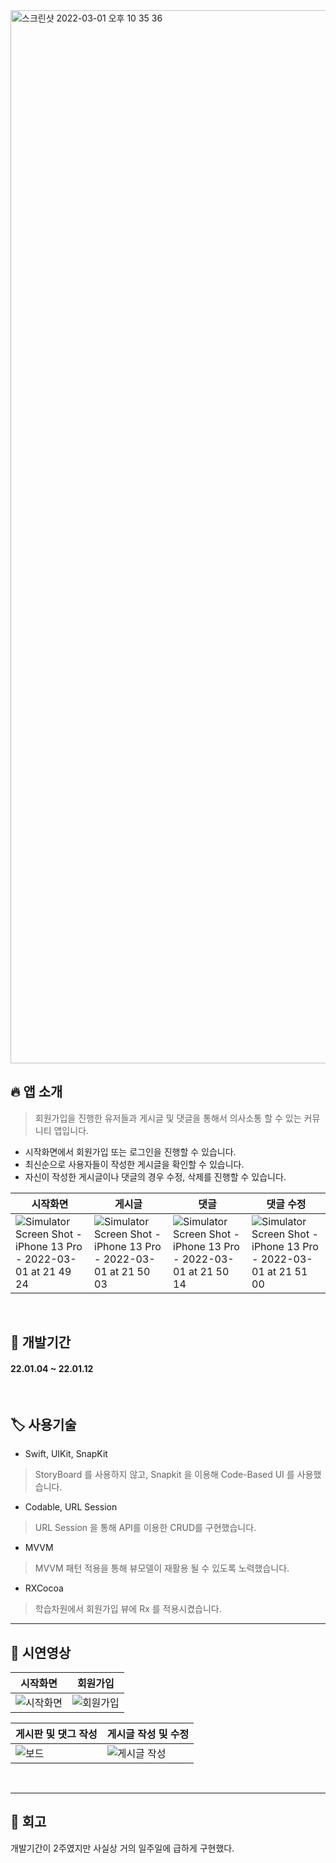 
<img width="1685" alt="스크린샷 2022-03-01 오후 10 35 36" src="https://user-images.githubusercontent.com/88618825/156178788-1e95afd7-1597-4c7e-876d-9fce5aa2a204.png">

## 🔥 앱 소개

> 회원가입을 진행한 유저들과 게시글 및 댓글을 통해서 의사소통 할 수 있는 커뮤니티 앱입니다.

* 시작화면에서 회원가입 또는 로그인을 진행할 수 있습니다. 
* 최신순으로 사용자들이 작성한 게시글을 확인할 수 있습니다.
* 자신이 작성한 게시글이나 댓글의 경우 수정, 삭제를 진행할 수 있습니다.

| 시작화면 | 게시글 | 댓글 | 댓글 수정 |
| - | - | - | - |
| ![Simulator Screen Shot - iPhone 13 Pro - 2022-03-01 at 21 49 24](https://user-images.githubusercontent.com/88618825/156179604-9b39e10d-dd7a-45ed-99b8-dd57ee8bb9c5.png) | ![Simulator Screen Shot - iPhone 13 Pro - 2022-03-01 at 21 50 03](https://user-images.githubusercontent.com/88618825/156179648-dc9c9805-e4e6-4472-b132-50c4852ef28a.png) | ![Simulator Screen Shot - iPhone 13 Pro - 2022-03-01 at 21 50 14](https://user-images.githubusercontent.com/88618825/156179691-09f54531-73ab-43c5-ac55-22217d62fb09.png) | ![Simulator Screen Shot - iPhone 13 Pro - 2022-03-01 at 21 51 00](https://user-images.githubusercontent.com/88618825/156181045-b7a0daaa-6415-4d1d-898c-d4ee8bdcb361.png) |

<br>

## 📆 개발기간

#### 22.01.04 ~ 22.01.12

<br>

## 🏷 사용기술

* Swift, UIKit, SnapKit
> StoryBoard 를 사용하지 않고, Snapkit 을 이용해 Code-Based UI 를 사용했습니다.

* Codable, URL Session
> URL Session 을 통해 API를 이용한 CRUD를 구현했습니다.

* MVVM
> MVVM 패턴 적용을 통해 뷰모델이 재활용 될 수 있도록 노력했습니다.

* RXCocoa
> 학습차원에서 회원가입 뷰에 Rx 를 적용시켰습니다.

***

## 📱 시연영상

| 시작화면  | 회원가입  | 
| --- | --- |
| ![시작화면](https://user-images.githubusercontent.com/88618825/152643125-128fd1b9-0c4c-4cef-a5de-e38e288477c2.gif)  | ![회원가입](https://user-images.githubusercontent.com/88618825/152643158-3a04600b-a7fc-434b-a175-06aec8e36c41.gif)  |  

| 게시판 및 댓그 작성  | 게시글 작성 및 수정  | 
| --- | --- |
| ![ 보드](https://user-images.githubusercontent.com/88618825/152643201-c15ff236-4d6f-45eb-a609-3ebc2016dc80.gif)  | ![게시글 작성](https://user-images.githubusercontent.com/88618825/152643589-3d45ff03-9c9c-4673-bfef-b36bf5896800.gif) |

<br>

***

## 😤 회고

개발기간이 2주였지만 사실상 거의 일주일에 급하게 구현했다.

